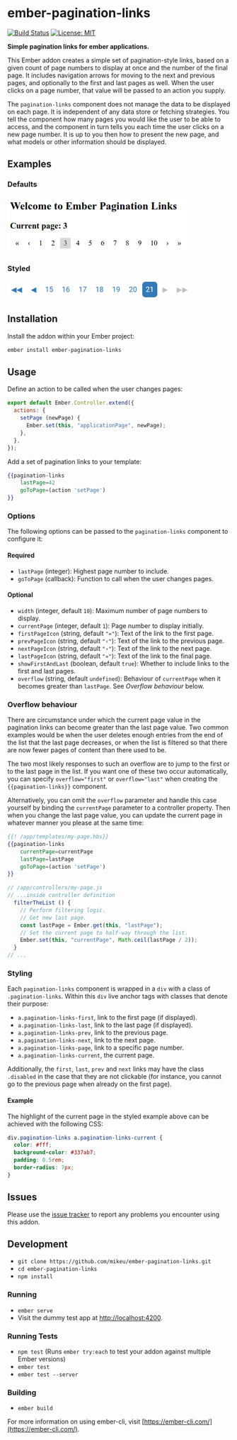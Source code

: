 # ember-pagination-links
[![Build Status](https://travis-ci.org/mikeu/ember-pagination-links.svg?branch=master)](https://travis-ci.org/mikeu/ember-pagination-links)
[![License: MIT](https://img.shields.io/badge/License-MIT-blue.svg)](https://opensource.org/licenses/MIT)

**Simple pagination links for ember applications.**

This Ember addon creates a simple set of pagination-style links, based on a
given count of page numbers to display at once and the number of the final
page. It includes navigation arrows for moving to the next and previous pages,
and optionally to the first and last pages as well. When the user clicks on
a page number, that value will be passed to an action you supply.

The `pagination-links` component does not manage the data to be displayed on
each page. It is independent of any data store or fetching strategies. You
tell the component how many pages you would like the user to be able to access,
and the component in turn tells you each time the user clicks on a new page
number. It is up to you then how to present the new page, and what models or
other information should be displayed.

## Examples

### Defaults

![Sample taken from dummy test app](screenshots/test-app.png)

### Styled

![Example of applied styling](screenshots/styled.png)

## Installation

Install the addon within your Ember project:

```bash
ember install ember-pagination-links
```

## Usage

Define an action to be called when the user changes pages:
```js
export default Ember.Controller.extend({
  actions: {
    setPage (newPage) {
      Ember.set(this, "applicationPage", newPage);
    },
  },
});
```

Add a set of pagination links to your template:
```hbs
{{pagination-links
    lastPage=42
    goToPage=(action 'setPage')
}}
```

### Options

The following options can be passed to the `pagination-links` component
to configure it:

#### Required

* `lastPage` (integer): Highest page number to include.
* `goToPage` (callback): Function to call when the user changes pages.

#### Optional

* `width` (integer, default `10`): Maximum number of page numbers to display.
* `currentPage` (integer, default `1`): Page number to display initially.
* `firstPageIcon` (string, default `"«"`): Text of the link to the first page.
* `prevPageIcon` (string, default `"‹"`): Text of the link to the previous page.
* `nextPageIcon` (string, default `"›"`): Text of the link to the next page.
* `lastPageIcon` (string, default `"»"`): Text of the link to the final page.
* `showFirstAndLast` (boolean, default `true`): Whether to include links to the
                                                first and last pages.
* `overflow` (string, default `undefined`): Behaviour of `currentPage` when it
                                            becomes greater than `lastPage`.
                                            See *Overflow behaviour* below.

### Overflow behaviour

There are circumstance under which the current page value in the pagination
links can become greater than the last page value. Two common examples would be
when the user deletes enough entries from the end of the list that the last
page decreases, or when the list is filtered so that there are now fewer
pages of content than there used to be.

The two most likely responses to such an overflow are to jump to the first or
to the last page in the list. If you want one of these two occur automatically,
you can specify `overflow="first"` or `overflow="last"` when creating the
`{{pagination-links}}` component.

Alternatively, you can omit the `overflow` parameter and handle this case
yourself by binding the `currentPage` parameter to a controller property.
Then when you change the last page value, you can update the current page
in whatever manner you please at the same time:

```hbs
{{! /app/templates/my-page.hbs}}
{{pagination-links
    currentPage=currentPage
    lastPage=lastPage
    goToPage=(action 'setPage')
}}
```
```js
// /app/controllers/my-page.js
// ...inside controller definition
  filterTheList () {
    // Perform filtering logic.
    // Get new last page.
    const lastPage = Ember.get(this, "lastPage");
    // Set the current page to half-way through the list.
    Ember.set(this, "currentPage", Math.ceil(lastPage / 2));
  }
// ...
```

### Styling

Each `pagination-links` component is wrapped in a `div` with a class of
`.pagination-links`. Within this `div` live anchor tags with classes that
denote their purpose:

* `a.pagination-links-first`, link to the first page (if displayed).
* `a.pagination-links-last`, link to the last page (if displayed).
* `a.pagination-links-prev`, link to the previous page.
* `a.pagination-links-next`, link to the next page.
* `a.pagination-links-page`, link to a specific page number.
* `a.pagination-links-current`, the current page.

Additionally, the `first`, `last`, `prev` and `next` links may have the class
`.disabled` in the case that they are not clickable (for instance, you cannot
go to the previous page when already on the first page).

#### Example

The highlight of the current page in the styled example above can be achieved
with the following CSS:

```css
div.pagination-links a.pagination-links-current {
  color: #fff;
  background-color: #337ab7;
  padding: 0.5rem;
  border-radius: 7px;
}
```

## Issues

Please use the [issue tracker](https://github.com/mikeu/ember-pagination-links/issues)
to report any problems you encounter using this addon.

## Development

* `git clone https://github.com/mikeu/ember-pagination-links.git`
* `cd ember-pagination-links`
* `npm install`

### Running

* `ember serve`
* Visit the dummy test app at [http://localhost:4200](http://localhost:4200).

### Running Tests

* `npm test` (Runs `ember try:each` to test your addon against multiple Ember versions)
* `ember test`
* `ember test --server`

### Building

* `ember build`

For more information on using ember-cli, visit [https://ember-cli.com/](https://ember-cli.com/).
